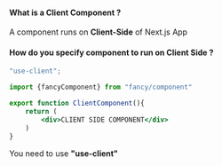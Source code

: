 #### What is a Client Component ? 
A component runs on **Client-Side** of Next.js App

#### How do you specify component to run on Client Side ?

```jsx
"use-client";

import {fancyComponent} from "fancy/component"

export function ClientComponent(){
	return (
		<div>CLIENT SIDE COMPONENT</div>
	)
}
```

You need to use **"use-client"** 
